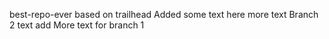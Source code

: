  best-repo-ever
based on trailhead
Added some text here
more text
Branch 2 text add
More text for branch 1

